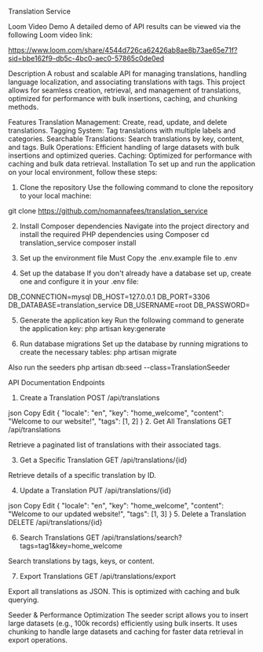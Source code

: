 
Translation Service

Loom Video Demo
A detailed demo of API results can be viewed via the following Loom video link:

https://www.loom.com/share/4544d726ca62426ab8ae8b73ae65e71f?sid=bbe162f9-db5c-4bc0-aec0-57865c0de0ed

Description
A robust and scalable API for managing translations, handling language localization, and associating translations with tags. This project allows for seamless creation, retrieval, 
and management of translations, optimized for performance with bulk insertions, caching, and chunking methods.

Features
Translation Management: Create, read, update, and delete translations.
Tagging System: Tag translations with multiple labels and categories.
Searchable Translations: Search translations by key, content, and tags.
Bulk Operations: Efficient handling of large datasets with bulk insertions and optimized queries.
Caching: Optimized for performance with caching and bulk data retrieval.
Installation
To set up and run the application on your local environment, follow these steps:

1. Clone the repository
Use the following command to clone the repository to your local machine:

git clone https://github.com/nomannafees/translation_service

2. Install Composer dependencies
Navigate into the project directory and install the required PHP dependencies using Composer cd translation_service composer install

3. Set up the environment file
Must Copy the .env.example file to .env
4. Set up the database
If you don't already have a database set up, create one and configure it in your .env file:

DB_CONNECTION=mysql
 DB_HOST=127.0.0.1
 DB_PORT=3306
 DB_DATABASE=translation_service
 DB_USERNAME=root
 DB_PASSWORD=

5. Generate the application key
Run the following command to generate the application key: php artisan key:generate

6. Run database migrations
Set up the database by running migrations to create the necessary tables: php artisan migrate

Also run the seeders php artisan db:seed --class=TranslationSeeder

API Documentation
Endpoints
1. Create a Translation
POST /api/translations

json
Copy
Edit
{
    "locale": "en",
    "key": "home_welcome",
    "content": "Welcome to our website!",
    "tags": [1, 2]
}
2. Get All Translations
GET /api/translations

Retrieve a paginated list of translations with their associated tags.

3. Get a Specific Translation
GET /api/translations/{id}

Retrieve details of a specific translation by ID.

4. Update a Translation
PUT /api/translations/{id}

json
Copy
Edit
{
    "locale": "en",
    "key": "home_welcome",
    "content": "Welcome to our updated website!",
    "tags": [1, 3]
}
5. Delete a Translation
DELETE /api/translations/{id}

6. Search Translations
GET /api/translations/search?tags=tag1&key=home_welcome

Search translations by tags, keys, or content.

7. Export Translations
GET /api/translations/export

Export all translations as JSON. This is optimized with caching and bulk querying.

Seeder & Performance Optimization
The seeder script allows you to insert large datasets (e.g., 100k records) efficiently using bulk inserts.
It uses chunking to handle large datasets and caching for faster data retrieval in export operations.
